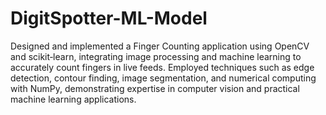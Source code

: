 # DigitSpotter-ML-Model


Designed and implemented a Finger Counting application using OpenCV and scikit‐learn, integrating image processing and machine learning to accurately count fingers in live feeds. Employed techniques such as edge detection, contour finding, image segmentation, and numerical computing with NumPy, demonstrating expertise in computer vision and practical machine learning applications.
